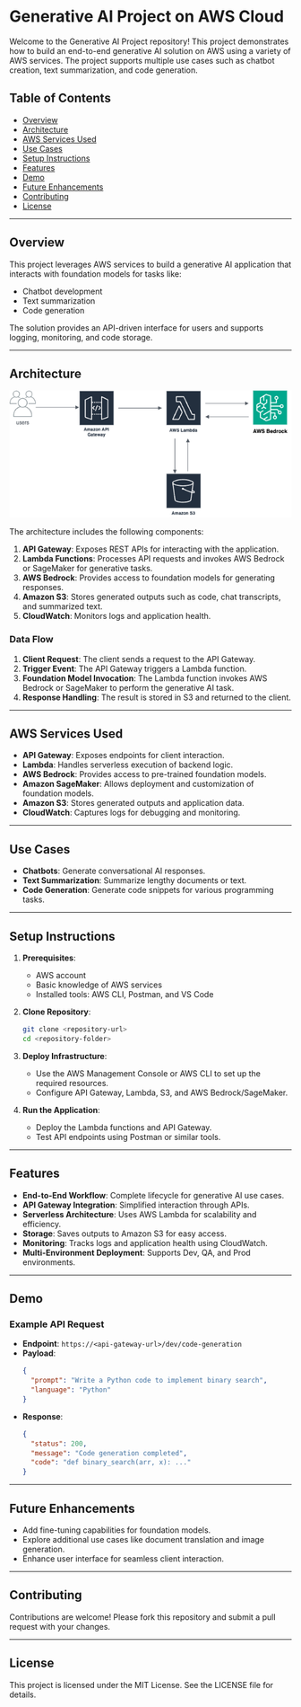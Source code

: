 # Generative AI Project on AWS Cloud

Welcome to the Generative AI Project repository! This project demonstrates how to build an end-to-end generative AI solution on AWS using a variety of AWS services. The project supports multiple use cases such as chatbot creation, text summarization, and code generation.

## Table of Contents

- [Overview](#overview)
- [Architecture](#architecture)
- [AWS Services Used](#aws-services-used)
- [Use Cases](#use-cases)
- [Setup Instructions](#setup-instructions)
- [Features](#features)
- [Demo](#demo)
- [Future Enhancements](#future-enhancements)
- [Contributing](#contributing)
- [License](#license)

---

## Overview

This project leverages AWS services to build a generative AI application that interacts with foundation models for tasks like:

- Chatbot development
- Text summarization
- Code generation

The solution provides an API-driven interface for users and supports logging, monitoring, and code storage.

---

## Architecture

![Generative AI Architecture](../diagrams/aws-gen-ai-architecture.drawio.png)

The architecture includes the following components:

1. **API Gateway**: Exposes REST APIs for interacting with the application.
2. **Lambda Functions**: Processes API requests and invokes AWS Bedrock or SageMaker for generative tasks.
3. **AWS Bedrock**: Provides access to foundation models for generating responses.
4. **Amazon S3**: Stores generated outputs such as code, chat transcripts, and summarized text.
5. **CloudWatch**: Monitors logs and application health.

### Data Flow

1. **Client Request**: The client sends a request to the API Gateway.
2. **Trigger Event**: The API Gateway triggers a Lambda function.
3. **Foundation Model Invocation**: The Lambda function invokes AWS Bedrock or SageMaker to perform the generative AI task.
4. **Response Handling**: The result is stored in S3 and returned to the client.

---

## AWS Services Used

- **API Gateway**: Exposes endpoints for client interaction.
- **Lambda**: Handles serverless execution of backend logic.
- **AWS Bedrock**: Provides access to pre-trained foundation models.
- **Amazon SageMaker**: Allows deployment and customization of foundation models.
- **Amazon S3**: Stores generated outputs and application data.
- **CloudWatch**: Captures logs for debugging and monitoring.

---

## Use Cases

- **Chatbots**: Generate conversational AI responses.
- **Text Summarization**: Summarize lengthy documents or text.
- **Code Generation**: Generate code snippets for various programming tasks.

---

## Setup Instructions

1. **Prerequisites**:
   - AWS account
   - Basic knowledge of AWS services
   - Installed tools: AWS CLI, Postman, and VS Code

2. **Clone Repository**:
   ```bash
   git clone <repository-url>
   cd <repository-folder>
   ```

3. **Deploy Infrastructure**:
   - Use the AWS Management Console or AWS CLI to set up the required resources.
   - Configure API Gateway, Lambda, S3, and AWS Bedrock/SageMaker.

4. **Run the Application**:
   - Deploy the Lambda functions and API Gateway.
   - Test API endpoints using Postman or similar tools.

---

## Features

- **End-to-End Workflow**: Complete lifecycle for generative AI use cases.
- **API Gateway Integration**: Simplified interaction through APIs.
- **Serverless Architecture**: Uses AWS Lambda for scalability and efficiency.
- **Storage**: Saves outputs to Amazon S3 for easy access.
- **Monitoring**: Tracks logs and application health using CloudWatch.
- **Multi-Environment Deployment**: Supports Dev, QA, and Prod environments.

---

## Demo

### Example API Request

- **Endpoint**: `https://<api-gateway-url>/dev/code-generation`
- **Payload**:
  ```json
  {
    "prompt": "Write a Python code to implement binary search",
    "language": "Python"
  }
  ```
- **Response**:
  ```json
  {
    "status": 200,
    "message": "Code generation completed",
    "code": "def binary_search(arr, x): ..."
  }
  ```

---

## Future Enhancements

- Add fine-tuning capabilities for foundation models.
- Explore additional use cases like document translation and image generation.
- Enhance user interface for seamless client interaction.

---

## Contributing

Contributions are welcome! Please fork this repository and submit a pull request with your changes.

---

## License

This project is licensed under the MIT License. See the LICENSE file for details.